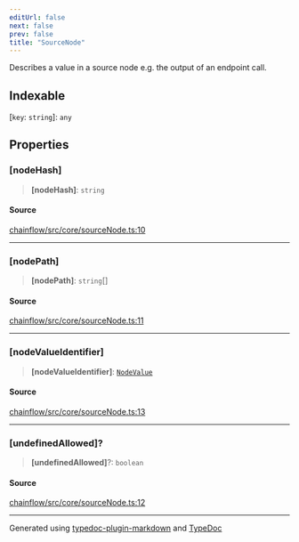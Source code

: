```yaml
---
editUrl: false
next: false
prev: false
title: "SourceNode"
---
```


Describes a value in a source node e.g. the output of an endpoint call.

## Indexable

 \[`key`: `string`\]: `any`

## Properties

### [nodeHash]

> **[nodeHash]**: `string`

#### Source

[chainflow/src/core/sourceNode.ts:10](https://github.com/edwinlzs/chainflow/blob/a27a974/src/core/sourceNode.ts#L10)

***

### [nodePath]

> **[nodePath]**: `string`[]

#### Source

[chainflow/src/core/sourceNode.ts:11](https://github.com/edwinlzs/chainflow/blob/a27a974/src/core/sourceNode.ts#L11)

***

### [nodeValueIdentifier]

> **[nodeValueIdentifier]**: [`NodeValue`](/api/core/inputnode/enumerations/nodevalue/)

#### Source

[chainflow/src/core/sourceNode.ts:13](https://github.com/edwinlzs/chainflow/blob/a27a974/src/core/sourceNode.ts#L13)

***

### [undefinedAllowed]?

> **[undefinedAllowed]**?: `boolean`

#### Source

[chainflow/src/core/sourceNode.ts:12](https://github.com/edwinlzs/chainflow/blob/a27a974/src/core/sourceNode.ts#L12)

***

Generated using [typedoc-plugin-markdown](https://www.npmjs.com/package/typedoc-plugin-markdown) and [TypeDoc](https://typedoc.org/)
